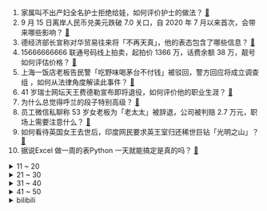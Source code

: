 1. 家属叫不出产妇全名护士拒绝给娃，如何评价护士的做法？ [:link:](https://www.zhihu.com/question/553537586)
2. 9 月 15 日离岸人民币兑美元跌破 7.0 关口，自 2020 年 7 月以来首次，会带来哪些影响？ [:link:](https://www.zhihu.com/question/553779204)
3. 德经济部长宣称对华贸易往来将「不再天真」，他的表态包含了哪些信息？ [:link:](https://www.zhihu.com/question/553757215)
4. 15666666666 联通号码线上拍卖，起拍价 1366 万，话费余额 38 万，靓号如何评估价格？ [:link:](https://www.zhihu.com/question/553388699)
5. 上海一饭店老板告民警「吃野味喝茅台不付钱」被驳回，警方回应将成立调查组 ，如何从法律角度解读此事件？ [:link:](https://www.zhihu.com/question/553723378)
6. 41 岁瑞士网坛天王费德勒宣布即将退役，如何评价他的职业生涯？ [:link:](https://www.zhihu.com/question/553796838)
7. 为什么总觉得呼兰的段子特别高级？ [:link:](https://www.zhihu.com/question/449875317)
8. 员工微信私聊称 53 岁女老板为「老太太」被辞退，公司被判赔 2.7 万元，职场上需要注意什么？ [:link:](https://www.zhihu.com/question/552693056)
9. 如何看待英国女王去世后，印度网民要求英王室归还稀世巨钻「光明之山」？ [:link:](https://www.zhihu.com/question/553550519)
10. 据说Excel 做一周的表Python 一天就能搞定是真的吗？ [:link:](https://www.zhihu.com/question/551191973)
<details>
<summary>11 ~ 20</summary>

11. 乌克兰收复失地是否太过令人吃惊? [:link:](https://www.zhihu.com/question/553598095)
12. 集体安全条约组织不打算向亚美尼亚派遣军队，从军事角度如何解读此举？ [:link:](https://www.zhihu.com/question/553768246)
13. 某品牌酸奶宣称 「从百岁老人肠道采集益生菌」，公司回应 「宣传语过于直白」，如何把握广告宣传的尺度？ [:link:](https://www.zhihu.com/question/553766381)
14. 为什么《幻塔》越做越好，国服流水却持续走低? [:link:](https://www.zhihu.com/question/553082947)
15. 媒体报道韩国法院下令逮捕 LUNA 币开发者，LUNA 应声暴跌 31%，他将面临哪些法律责任？ [:link:](https://www.zhihu.com/question/553598959)
16. 乌克兰已就泽连斯基交通事故展开调查，有哪些信息值得关注？ [:link:](https://www.zhihu.com/question/553790601)
17. 雷军称「37岁已财务自由」，称办小米是为了影响全世界，如何看待其发言？普通人是否有机会达到财务自由？ [:link:](https://www.zhihu.com/question/553753663)
18. 董宇辉说新东方要求老师一年读20本书，也就是1个月读1/2本，真有人读书这么快吗? [:link:](https://www.zhihu.com/question/547764632)
19. iPhone 14 系列 9 月 16 日正式发售，价格 5999 元起，你对该系列有哪些期待？ [:link:](https://www.zhihu.com/question/553789868)
20. 篮球评论员杨毅表示归化已成共识，没有归化中国男篮肯定无缘巴黎奥运会，你对篮球归化有何看法？ [:link:](https://www.zhihu.com/question/553313066)
</details>
<details>
<summary>21 ~ 30</summary>

21. 为什么《CS:GO》的手雷和霰弹枪这么弱? [:link:](https://www.zhihu.com/question/343107400)
22. 如何看待 2022 年 9 月 15 日 A 股大跌？是哪些原因导致的？ [:link:](https://www.zhihu.com/question/553675138)
23. 没有学历，没有经验，是打工有出路，还是做生意有出路？ [:link:](https://www.zhihu.com/question/553565992)
24. 为什么《英雄联盟》设计师宁愿加强 T3T4 的英雄，也不愿意加强一些 T5 或者已经无数据的英雄？ [:link:](https://www.zhihu.com/question/549371611)
25. 天堂地狱两扇门，两个门卫，一个说真话，一个说假话，只能对一个人提问一次，如何找出天堂之门？ [:link:](https://www.zhihu.com/question/22033829)
26. 澳大利亚发生「袋鼠杀人」事件，系时隔 86 年澳大利亚首次发生，袋鼠会在什么情况下攻击人类？ [:link:](https://www.zhihu.com/question/553408865)
27. 《英雄联盟》那些「武魂融合技」为什么职业赛场上不用呢？ [:link:](https://www.zhihu.com/question/551545561)
28. 《三体》中丁仪如果不用锤子敲打水滴，那水滴会动手吗？ [:link:](https://www.zhihu.com/question/540648831)
29. 想给老妈买个手机，预算 1500-2000 选 iPhone 哪个型号好？ [:link:](https://www.zhihu.com/question/537691314)
30. 9 月 16 日，第九批在韩志愿军烈士遗骸归国。接英雄回家，你想对他们说什么？ [:link:](https://www.zhihu.com/question/553294497)
</details>
<details>
<summary>31 ~ 40</summary>

31. 美国面临 30 年来首场铁路大罢工或引发「经济灾难」，这将对美政坛带去哪些影响？有哪些信息值得关注？ [:link:](https://www.zhihu.com/question/553566014)
32. 茶颜悦色南京新店招牌「 SexyTea 」引争议，被网友质疑故意打擦边球，如何看待这一营销设计？ [:link:](https://www.zhihu.com/question/553619895)
33. 超六成专科生月薪低于 5000 元，在职场中，目前专科学生面临哪些歧视？如何消除这类歧视？ [:link:](https://www.zhihu.com/question/553665885)
34. 乘坐过很多次飞机，也了解空气动力学；但是看到上百吨的飞机飞上天，为什么还是觉得不可思议? [:link:](https://www.zhihu.com/question/552604807)
35. 现在安卓手机的动画效果和系统流畅性是什么水平？有接近iOS的吗？ [:link:](https://www.zhihu.com/question/553678124)
36. 《魔兽争霸》两人对战，A只能出英雄，B只能出兵，谁容易赢？ [:link:](https://www.zhihu.com/question/553585485)
37. 为什么老一辈人骑自行车总扶着车子滑两步起步再跨上车？ [:link:](https://www.zhihu.com/question/59332686)
38. 感知轴Ne-Si/Se-Ni/Si-Ne/Ni-Se与VARK学习风格模型是否具有关联？ [:link:](https://www.zhihu.com/question/553745318)
39. 哪些新家电的出现，让你对生活有了新认知？ [:link:](https://www.zhihu.com/question/553778194)
40. 9 月 16 日在韩志愿军烈士遗骸回国，歼-20 在我国领空护航迎运任务的运-20，哪些信息值得关注？ [:link:](https://www.zhihu.com/question/553505978)
</details>
<details>
<summary>41 ~ 50</summary>

41. 多家国有大行 9 月 15 日起下调个人存款利率，三年期下调 15 个基点，对普通人有什么影响？ [:link:](https://www.zhihu.com/question/553620573)
42. 保研后，你们都怎么样了？ [:link:](https://www.zhihu.com/question/351824986)
43. 为什么贵州的旅游的宣传效果较为一般？ [:link:](https://www.zhihu.com/question/40861262)
44. 杭州一公司招聘人事岗位「不录用单身人士」，公司回应称「考虑到员工稳定性」，如何看待此招聘规定？ [:link:](https://www.zhihu.com/question/553586573)
45. 媒体称「于明星而言，『无意占用公共资源』本身就是伪命题」，如何看待此类道歉话术？ [:link:](https://www.zhihu.com/question/553743370)
46. 官方要求「严禁以信息化或分班教学为名强制学生购买平板等」，有哪些积极意义？若有乱收费现象如何举报？ [:link:](https://www.zhihu.com/question/553736823)
47. 准备23考研，开学还有一些课，我不想浪费时间去上课，但又怕老师点名，该怎么处理比较好？ [:link:](https://www.zhihu.com/question/550591270)
48. AI 作画已经挑战了人类画师，那么 AI 音乐呢？ [:link:](https://www.zhihu.com/question/553518618)
49. 在异乡吃到的哪种美食，曾让你一瞬间想给妈妈打一通电话？ [:link:](https://www.zhihu.com/question/553402485)
50. 大学生独来独往正常吗? [:link:](https://www.zhihu.com/question/553614500)
</details><details>
<summary>bilibili</summary>

1. 你们要的100万粉丝女装来了 [:link:](//www.bilibili.com/video/BV11e411T7hm)
2. 能不能在法庭上整活 [:link:](//www.bilibili.com/video/BV1SD4y1q7zD)
3. 苏联黑帮如何在美国逃税【神奇组织02】 [:link:](//www.bilibili.com/video/BV1cP4y1o7G3)
4. 今晚不走是小狗 [:link:](//www.bilibili.com/video/BV1nt4y1j7m9)
5. 醒狮酥，但是老虎版，且翻车Plus版... [:link:](//www.bilibili.com/video/BV1NG41137um)
6. 鸡：你都留下指纹了，还说问题不大？ [:link:](//www.bilibili.com/video/BV1uG41137hz)
7. 三斤的小猫，五斤的可爱！ [:link:](//www.bilibili.com/video/BV1bW4y1B7bL)
8. 本来开开心心的 [:link:](//www.bilibili.com/video/BV1aP411G79B)
9. “不 走 寻 常 路” [:link:](//www.bilibili.com/video/BV1hd4y167Ha)
10. 《广 式 扣 肉 饭》 [:link:](//www.bilibili.com/video/BV1CB4y1n7Lz)
<details>
<summary>11 ~ 20</summary>

11. 李甫西大夫但是真人版（战甫西大夫） [:link:](//www.bilibili.com/video/BV1SY4y1K7Sa)
12. 快四年没回国的我，忽然出现在家！我妈差点打死我 [:link:](//www.bilibili.com/video/BV1fT411M7d2)
13. 唉、我压力太大了、这个视频在相册躺两周了，没好意思发、结果你们都说想看我嘎羊、 [:link:](//www.bilibili.com/video/BV16e411T77p)
14. 和好朋友一起吃个火锅 [:link:](//www.bilibili.com/video/BV1B14y1e7Ss)
15. 穿粉色蓬蓬裙的男人 [:link:](//www.bilibili.com/video/BV1JV4y1p7GT)
16. 如果她是个女孩纸那一定很酷吧！ [:link:](//www.bilibili.com/video/BV14B4y137r7)
17. 张 三 诱 捕 器 [:link:](//www.bilibili.com/video/BV17T411M7gs)
18. 大胆创新or摆烂升级？iPhone 14 Pro上手评测 [:link:](//www.bilibili.com/video/BV1p14y1v757)
19. 派蒙：车速太快了啊啊啊啊啊！！【原神动画】 [:link:](//www.bilibili.com/video/BV1tt4y1L7Hu)
20. 3种食材4味调料，这一口国宴东坡肉40年的功夫！ [:link:](//www.bilibili.com/video/BV1J14y1v7Py)
</details>
<details>
<summary>21 ~ 30</summary>

21. 这款通关率只有0.1%的游戏，到底是怎么欺骗玩家的？ [:link:](//www.bilibili.com/video/BV14G4y1q71n)
22. 「小泽」iPhone 14 Pro系列评测：灵动岛居然不是终极大招？ [:link:](//www.bilibili.com/video/BV1Ae411g7VM)
23. 我好像真的嫁到了吸血鬼家族…… [:link:](//www.bilibili.com/video/BV14V4y1g7g3)
24. 这摆在家里，不得是最吸睛的？ [:link:](//www.bilibili.com/video/BV1id4y137qq)
25. 请选择你的天堂 [:link:](//www.bilibili.com/video/BV1Ee4y1y7WU)
26. 【时代少年团】《光环中的少年— “盛夏”》 （上） [:link:](//www.bilibili.com/video/BV1HG4y1q77q)
27. 学弟学妹当自强，自己的行李自己扛 [:link:](//www.bilibili.com/video/BV1Yt4y1L7Tt)
28. 就是这个撩头发！骗我进来追完了一整部剧！【阅片无数Ⅱ 60】 [:link:](//www.bilibili.com/video/BV1xt4y1j7gs)
29. 问一下这个大西洋的轮廓是真的吗？ [:link:](//www.bilibili.com/video/BV1He4y1a7SY)
30. 老祖宗的审美你不得不服！来看看那些惊艳你的古建筑之美！ [:link:](//www.bilibili.com/video/BV1T24y1Z77M)
</details>
<details>
<summary>31 ~ 40</summary>

31. 怎么会有一个公主，不想嫁给王子？？ [:link:](//www.bilibili.com/video/BV1C14y1e7CV)
32. 猫德动物医院与“捡猫专业户”的和解声明 [:link:](//www.bilibili.com/video/BV1zG4y1q7Py)
33. 《 还 没 录 取 就 被 开 除 了 ...》 [:link:](//www.bilibili.com/video/BV1xP4y1Z7zA)
34. 鸡 翅 牛 逼 症 [:link:](//www.bilibili.com/video/BV1kT411M7n5)
35. iPhone14系列性能分析：散热不错，但A16提升有限 [:link:](//www.bilibili.com/video/BV1tW4y1i7tN)
36. 火柴人短篇系列 - 篮球 [:link:](//www.bilibili.com/video/BV13P411G7nb)
37. 我记得好像让她自己包书皮来着 [:link:](//www.bilibili.com/video/BV1BD4y1v7ph)
38. 遵守承诺，军训版（原皮）新宝岛他终于来了！ [:link:](//www.bilibili.com/video/BV1VP411H7Bu)
39. 笑死！狸第一次见人类幼崽，双方轮流破防了 [:link:](//www.bilibili.com/video/BV1WP411G75Y)
40. 得物×原神｜立「得」百货 [:link:](//www.bilibili.com/video/BV1ea411g7Se)
</details>
<details>
<summary>41 ~ 50</summary>

41. 这还能是.......地铁跑酷！?保安被辞职的原因找到了 [:link:](//www.bilibili.com/video/BV12a411u7QB)
42. 二胎离婚后终于有了自己的小家，180秒记录装修全过程^_^ [:link:](//www.bilibili.com/video/BV1Bd4y167QB)
43. UP主的夏天第二季 EP1. [:link:](//www.bilibili.com/video/BV1j14y1v7h5)
44. 师傅说很简单，那就简单做一个大众美食《凉皮》吧！ [:link:](//www.bilibili.com/video/BV1R24y1o7Qa)
45. 一些较为超前的卖货视频 [:link:](//www.bilibili.com/video/BV1oa411u7WV)
46. 你们这群人食不食油饼啊哈哈哈哈哈哈哈 [:link:](//www.bilibili.com/video/BV1yg411m7Dc)
47. 一刀1000％暴击伤害！锐雯最逆天套路：天外飞仙！【垃圾英雄拯救计划】 [:link:](//www.bilibili.com/video/BV1ve4y187eo)
48. 美国百年第一牛排店！¥1800一块的牛排，什么体验？ [:link:](//www.bilibili.com/video/BV16d4y1u7xe)
49. 村民响应漠叔号召，纷纷拿出食物配合宣传 [:link:](//www.bilibili.com/video/BV1vd4y167bj)
50. 扒一扒生活中的“海克斯”你以为的那只是你以为，既然这样流量大，那我就放飞自我了 [:link:](//www.bilibili.com/video/BV1RW4y1i7SB)
</details>
<details>
<summary>51 ~ 60</summary>

51. 坤  坤  挑  战  元  甲 [:link:](//www.bilibili.com/video/BV1qT411M7RK)
52. 名字是真晦气，面是真好吃！【凭啥这么贵ep43-毒蛇面馆】 [:link:](//www.bilibili.com/video/BV18B4y1n7w9)
53. 潜入韩国最大经纪公司演唱会,爆火艺人私下到底吃什么? (feat.NCT DREAM) [:link:](//www.bilibili.com/video/BV1rg411U7sQ)
54. 假如电视剧里的道具有演技！ [:link:](//www.bilibili.com/video/BV1wV4y1M7pe)
55. 大堂经理处理员工长假背后的故事 [:link:](//www.bilibili.com/video/BV1cP411H7Qb)
56. 睡觉，但是科目一 [:link:](//www.bilibili.com/video/BV1qP411G75E)
57. 【NCT 127】《疾驰 (2 Baddies)》MV [:link:](//www.bilibili.com/video/BV1Be4y187GX)
58. 塞尔达有多好玩？不玩游戏的我，彻底爱疯了！耗时一个月，万字长文，深度解析，都给我去玩儿！！ [:link:](//www.bilibili.com/video/BV1qG4y1q7pw)
59. 大雾降温中翻越巴朗山，又不能前进了，只能在废弃房里躺平等待 [:link:](//www.bilibili.com/video/BV1kP411G7gG)
60. 整蛊！偷偷让女友爸爸藏进厕所…女友以为里面是我直接对线了？ [:link:](//www.bilibili.com/video/BV1BG4y1q7wL)
</details>
<details>
<summary>61 ~ 70</summary>

61. 老师，但是“火力全开” [:link:](//www.bilibili.com/video/BV16G411V7Wy)
62. 这视频绝了，全卡上了 [:link:](//www.bilibili.com/video/BV17G4y1z75J)
63. 到山沟里体验一下华为mate50“捅破天”的技术，还别说，是有那么两下子，有情况华为它真上啊 [:link:](//www.bilibili.com/video/BV1KD4y1B7BG)
64. 垃圾食品，重油重咸！《东八区的先生们》2.2分它值得！ [:link:](//www.bilibili.com/video/BV1Re411T7GX)
65. 哪个兄弟学医的出来救救我？ [:link:](//www.bilibili.com/video/BV1me411u76J)
66. “上帝嫉妒你的强大，所以抢走了你的一只手臂” [:link:](//www.bilibili.com/video/BV1vg411m76L)
67. 【CS:GO】首个中文音乐盒来了！国服五周年秦腔战歌《花脸》官方歌词MV [:link:](//www.bilibili.com/video/BV1Rd4y1z7FU)
68. 王小美，似我的心上人！！ [:link:](//www.bilibili.com/video/BV1Nd4y1971Z)
69. 大司马去上厕所，出现了这样的画面，弹幕：完美错过 [:link:](//www.bilibili.com/video/BV1sg411m7dK)
70. 差点就奥斯卡！全片只有一个视角为什么火了 [:link:](//www.bilibili.com/video/BV1Se411T7oS)
</details>
<details>
<summary>71 ~ 80</summary>

71. 【Rookie】“  没  事  ， 这  把  有  了  ” [:link:](//www.bilibili.com/video/BV1qW4y1i7fy)
72. 实体版《海绵宝宝》，终于做出来了！ [:link:](//www.bilibili.com/video/BV1YG4y1z7ku)
73. 如何在美院装高手 [:link:](//www.bilibili.com/video/BV1X14y1a7uQ)
74. 这让我不禁想到当年读书时，惨遭学霸羞辱的日子 [:link:](//www.bilibili.com/video/BV1DW4y1i77V)
75. 芬兰一家人汉服惊艳出场震惊四座！被中式糕点美到语无伦次！炸馓子一抢而空！咸甜月饼大战！ [:link:](//www.bilibili.com/video/BV16P4y1d7u8)
76. 央妈什么时候才能意识到，这才是国人的审美！ [:link:](//www.bilibili.com/video/BV1Z14y1e7mH)
77. 赛事速递史上最强阵容！S12全球TOP10四个人四个答案？ [:link:](//www.bilibili.com/video/BV1JY4y1T79N)
78. 《 奇 怪 的 修 勾 增 加 了 》 [:link:](//www.bilibili.com/video/BV1Ya411g7D5)
79. 细读经典：未成年人作恶有多可怕？63万人打出8.8分的岛国神作《告白》 [:link:](//www.bilibili.com/video/BV1DV4y1T7cF)
80. 《让子弹飞》10万字拆解：1个隐藏镜头，揭开县长夫人「真实面目」？！02 [:link:](//www.bilibili.com/video/BV1iY4y1K7hX)
</details>
<details>
<summary>81 ~ 90</summary>

81. 大润发干饭，12元烤全鸡，6元手枪腿让我失去理智！ [:link:](//www.bilibili.com/video/BV1aG41137rY)
82. 年度干货丨好用到难以置信的网站推荐(10)！ [:link:](//www.bilibili.com/video/BV1HB4y1n7nS)
83. 街头测姓氏揭秘，大家看懂了吗？ [:link:](//www.bilibili.com/video/BV1MW4y1i7Sz)
84. 苍兰诀番外:太可惜了！同心咒怎么可以不这样用几次就结束了呢？！ [:link:](//www.bilibili.com/video/BV11d4y137Vn)
85. 去年拍了没发的视频，这两天翻出来一看，嚯！跟新的一样！ [:link:](//www.bilibili.com/video/BV1XB4y1J7XW)
86. 故乡啊！千里万里 [:link:](//www.bilibili.com/video/BV19d4y1u79v)
87. 出场一集就把小说里未曾正面描写的年少虐恋给讲明白了！那段晦涩不堪、明暗交织的青春被小演员拿捏到位了！ [:link:](//www.bilibili.com/video/BV1AB4y1n7EB)
88. 天津.巷子深  厨子探店¥286 [:link:](//www.bilibili.com/video/BV1Re4y1b7MD)
89. 看了这版的《梁祝》，不禁感叹：徐克真的太前卫，太大胆了［梁祝剧情向］ [:link:](//www.bilibili.com/video/BV1Sg411m7ec)
90. 【IGN】《塞尔达传说：王国之泪（Tears of the Kingdom ）》预告：23年5月12日发售 [:link:](//www.bilibili.com/video/BV1ue4y187hM)
</details>
<details>
<summary>91 ~ 100</summary>

91. 隋卞一探 | 老北京家常菜—东四民芳 [:link:](//www.bilibili.com/video/BV1kD4y1q7yZ)
92. 15年前的宝藏悬疑剧，没有流量明星，却成了评分最高的盗墓破案剧！豆瓣8.4分经典国产佳片《觐天宝匣》 [:link:](//www.bilibili.com/video/BV1Ba411g71v)
93. 小时候难以言语的快乐 [:link:](//www.bilibili.com/video/BV11G4y1q7Ky)
94. 《 A  K 4 7 ，是 魔 改 全 家 桶 》 [:link:](//www.bilibili.com/video/BV1zY4y1K7Ww)
95. 这是小孩可以玩的？【反人类设计】 [:link:](//www.bilibili.com/video/BV1UP4y1Z7QY)
96. 【基德】初中课堂误解了《我叔于勒》 [:link:](//www.bilibili.com/video/BV1Re4y1r7Wc)
97. 带大家看一下lpl职业电竞选手的基地！ [:link:](//www.bilibili.com/video/BV1tg411U7Mb)
98. “只 有 真 ikun 才 会 看 见” [:link:](//www.bilibili.com/video/BV1ht4y1j7Jz)
99. 【方舟手书动画】罗德岛女子掰手腕大赛 [:link:](//www.bilibili.com/video/BV17e4y1a7zm)
100. 超大日本岩蚝，一口下去就爆浆，好吃到差点把我吃破产 [:link:](//www.bilibili.com/video/BV1ee4y1C7eu)
</details></details>